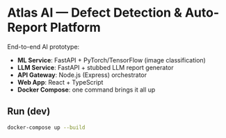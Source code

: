 # Atlas AI — Defect Detection & Auto-Report Platform

End-to-end AI prototype:
- **ML Service**: FastAPI + PyTorch/TensorFlow (image classification)
- **LLM Service**: FastAPI + stubbed LLM report generator
- **API Gateway**: Node.js (Express) orchestrator
- **Web App**: React + TypeScript
- **Docker Compose**: one command brings it all up

## Run (dev)
```bash
docker-compose up --build
